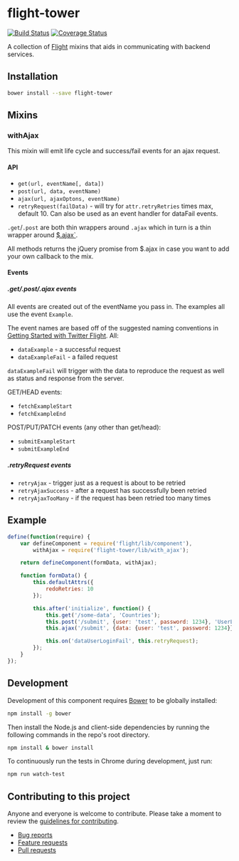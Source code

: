 # flight-tower

[![Build Status](https://secure.travis-ci.org/gaqzi/flight-tower.png)](http://travis-ci.org/gaqzi/flight-tower)
[![Coverage Status](https://coveralls.io/repos/gaqzi/flight-tower/badge.png)](https://coveralls.io/r/gaqzi/flight-tower)

A collection of [Flight](https://github.com/flightjs/flight) mixins
that aids in communicating with backend services. 

## Installation

```bash
bower install --save flight-tower
```

## Mixins

### withAjax

This mixin will emit life cycle and success/fail events for an ajax request.

#### API

* `get(url, eventName[, data])`
* `post(url, data, eventName)`
* `ajax(url, ajaxOptons, eventName)`
* `retryRequest(failData)` - will try for `attr.retryRetries` times
  max, default 10. Can also be used as an event handler for dataFail
  events.

`.get`/`.post` are both thin wrappers around `.ajax` which in turn is
a thin wrapper around [$.ajax`](http://api.jquery.com/jQuery.ajax/).

All methods returns the jQuery promise from $.ajax in case you want to
add your own callback to the mix.

#### Events

##### .get/.post/.ajax events
All events are created out of the eventName you pass in. The examples
all use the event `Example`.

The event names are based off of the suggested naming conventions in
[Getting Started with Twitter Flight](http://amzn.to/1fUmc7o).
All:
* `dataExample` - a successful request
* `dataExampleFail` - a failed request

`dataExampleFail` will trigger with the data to reproduce the request
as well as status and response from the server.

GET/HEAD events:
* `fetchExampleStart`
* `fetchExampleEnd`

POST/PUT/PATCH events (any other than get/head):
* `submitExampleStart`
* `submitExampleEnd`

##### .retryRequest events

* `retryAjax` - trigger just as a request is about to be retried
* `retryAjaxSuccess` - after a request has successfully been retried
* `retryAjaxTooMany` - if the request has been retried too many times

## Example

```javascript
define(function(require) {
    var defineComponent = require('flight/lib/component'),
        withAjax = require('flight-tower/lib/with_ajax');

    return defineComponent(formData, withAjax);

    function formData() {
        this.defaultAttrs({
            redoRetries: 10
        });

        this.after('initialize', function() {
            this.get('/some-data', 'Countries');
            this.post('/submit', {user: 'test', password: 1234}, 'UserLogin');
            this.ajax('/submit', {data: {user: 'test', password: 1234}}, 'UserLogin');

            this.on('dataUserLoginFail', this.retryRequest);
        });
    }
});

```
## Development

Development of this component requires [Bower](http://bower.io) to be globally
installed:

```bash
npm install -g bower
```

Then install the Node.js and client-side dependencies by running the following
commands in the repo's root directory.

```bash
npm install & bower install
```

To continuously run the tests in Chrome during development, just run:

```bash
npm run watch-test
```

## Contributing to this project

Anyone and everyone is welcome to contribute. Please take a moment to
review the [guidelines for contributing](CONTRIBUTING.md).

* [Bug reports](CONTRIBUTING.md#bugs)
* [Feature requests](CONTRIBUTING.md#features)
* [Pull requests](CONTRIBUTING.md#pull-requests)
